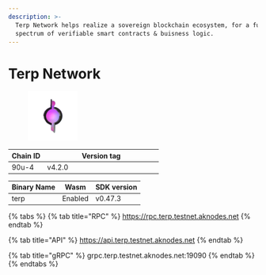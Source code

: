 ```yaml
---
description: >-
  Terp Network helps realize a sovereign blockchain ecosystem, for a full
  spectrum of verifiable smart contracts & buisness logic.
---
```


# Terp Network

<figure><img src="../.gitbook/assets/zxzx-removebg-preview.png" alt="" width="100"><figcaption></figcaption></figure>

<table><thead><tr><th>Chain ID</th><th width="218.33333333333331">Version tag</th></tr></thead><tbody><tr><td>90u-4</td><td>v4.2.0</td></tr></tbody></table>



| Binary Name | Wasm    | SDK version |
| ----------- | ------- | ----------- |
| terp        | Enabled | v0.47.3     |

{% tabs %}
{% tab title="RPC" %}
https://rpc.terp.testnet.aknodes.net
{% endtab %}

{% tab title="API" %}
https://api.terp.testnet.aknodes.net
{% endtab %}

{% tab title="gRPC" %}
grpc.terp.testnet.aknodes.net:19090
{% endtab %}
{% endtabs %}
